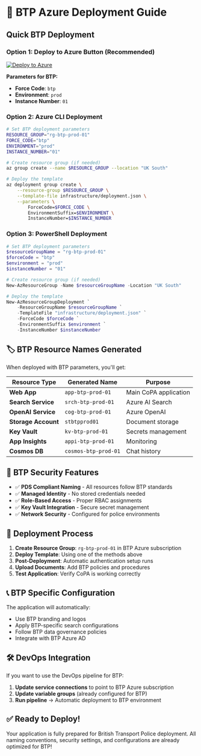 # 🚂 BTP Azure Deployment Guide

## Quick BTP Deployment

### Option 1: Deploy to Azure Button (Recommended)
[![Deploy to Azure](https://aka.ms/deploytoazurebutton)](https://portal.azure.com/#create/Microsoft.Template/uri/https%3A%2F%2Fraw.githubusercontent.com%2FRuss-Holloway%2FCoPA-Stop-Search-Reasonable-Grounds%2Fmain%2Finfrastructure%2Fdeployment.json)

**Parameters for BTP:**
- **Force Code**: `btp`
- **Environment**: `prod`
- **Instance Number**: `01`

### Option 2: Azure CLI Deployment
```bash
# Set BTP deployment parameters
RESOURCE_GROUP="rg-btp-prod-01"
FORCE_CODE="btp"
ENVIRONMENT="prod"
INSTANCE_NUMBER="01"

# Create resource group (if needed)
az group create --name $RESOURCE_GROUP --location "UK South"

# Deploy the template
az deployment group create \
    --resource-group $RESOURCE_GROUP \
    --template-file infrastructure/deployment.json \
    --parameters \
        ForceCode=$FORCE_CODE \
        EnvironmentSuffix=$ENVIRONMENT \
        InstanceNumber=$INSTANCE_NUMBER
```

### Option 3: PowerShell Deployment
```powershell
# Set BTP deployment parameters
$resourceGroupName = "rg-btp-prod-01"
$forceCode = "btp"
$environment = "prod"
$instanceNumber = "01"

# Create resource group (if needed)
New-AzResourceGroup -Name $resourceGroupName -Location "UK South"

# Deploy the template
New-AzResourceGroupDeployment `
    -ResourceGroupName $resourceGroupName `
    -TemplateFile "infrastructure/deployment.json" `
    -ForceCode $forceCode `
    -EnvironmentSuffix $environment `
    -InstanceNumber $instanceNumber
```

## 🏷️ BTP Resource Names Generated

When deployed with BTP parameters, you'll get:

| Resource Type | Generated Name | Purpose |
|---------------|----------------|---------|
| **Web App** | `app-btp-prod-01` | Main CoPA application |
| **Search Service** | `srch-btp-prod-01` | Azure AI Search |
| **OpenAI Service** | `cog-btp-prod-01` | Azure OpenAI |
| **Storage Account** | `stbtpprod01` | Document storage |
| **Key Vault** | `kv-btp-prod-01` | Secrets management |
| **App Insights** | `appi-btp-prod-01` | Monitoring |
| **Cosmos DB** | `cosmos-btp-prod-01` | Chat history |

## 🔐 BTP Security Features

- ✅ **PDS Compliant Naming** - All resources follow BTP standards
- ✅ **Managed Identity** - No stored credentials needed
- ✅ **Role-Based Access** - Proper RBAC assignments
- ✅ **Key Vault Integration** - Secure secret management
- ✅ **Network Security** - Configured for police environments

## 🚀 Deployment Process

1. **Create Resource Group**: `rg-btp-prod-01` in BTP Azure subscription
2. **Deploy Template**: Using one of the methods above
3. **Post-Deployment**: Automatic authentication setup runs
4. **Upload Documents**: Add BTP policies and procedures
5. **Test Application**: Verify CoPA is working correctly

## 📞 BTP Specific Configuration

The application will automatically:
- Use BTP branding and logos
- Apply BTP-specific search configurations
- Follow BTP data governance policies
- Integrate with BTP Azure AD

## 🛠️ DevOps Integration

If you want to use the DevOps pipeline for BTP:
1. **Update service connections** to point to BTP Azure subscription
2. **Update variable groups** (already configured for BTP)
3. **Run pipeline** → Automatic deployment to BTP environment

## ✅ Ready to Deploy!

Your application is fully prepared for British Transport Police deployment. All naming conventions, security settings, and configurations are already optimized for BTP!
